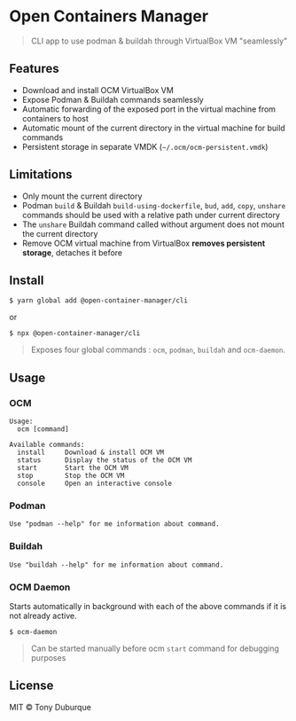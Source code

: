 # Open Containers Manager
> CLI app to use podman & buildah through VirtualBox VM "seamlessly"

## Features
- Download and install OCM VirtualBox VM
- Expose Podman & Buildah commands seamlessly
- Automatic forwarding of the exposed port in the virtual machine from containers to host
- Automatic mount of the current directory in the virtual machine for build commands
- Persistent storage in separate VMDK (`~/.ocm/ocm-persistent.vmdk`)

## Limitations
- Only mount the current directory
- Podman `build` & Buildah `build-using-dockerfile`, `bud`, `add`, `copy`, `unshare` commands should be used with a relative path under current directory
- The `unshare` Buildah command called without argument does not mount the current directory
- Remove OCM virtual machine from VirtualBox __removes persistent storage__, detaches it before

## Install


```
$ yarn global add @open-container-manager/cli
```

or

```
$ npx @open-container-manager/cli
```


> Exposes four global commands : `ocm`, `podman`, `buildah` and `ocm-daemon`.

## Usage
### OCM
```
Usage:
  ocm [command]

Available commands:
  install     Download & install OCM VM
  status      Display the status of the OCM VM
  start       Start the OCM VM
  stop        Stop the OCM VM
  console     Open an interactive console
```

### Podman
```
Use "podman --help" for me information about command.
```

### Buildah
```
Use "buildah --help" for me information about command.
```

### OCM Daemon
Starts automatically in background with each of the above commands if it is not already active.

```
$ ocm-daemon
```

> Can be started manually before ocm `start` command for debugging purposes

## License

MIT © Tony Duburque